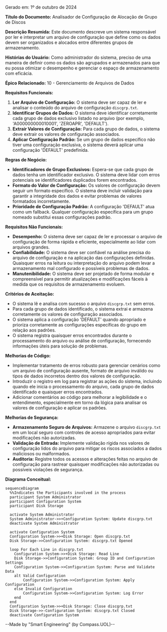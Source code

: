 Gerado em: 1º de outubro de 2024

**Título do Documento:** Analisador de Configuração de Alocação de Grupo de Discos

**Descrição Resumida:**
Este documento descreve um sistema responsável por ler e interpretar um arquivo de configuração que define como os dados devem ser organizados e alocados entre diferentes grupos de armazenamento.

**Histórias do Usuário:**
Como administrador do sistema, preciso de uma maneira de definir como os dados são agrupados e armazenados para que eu possa otimizar o desempenho e gerenciar o espaço de armazenamento com eficácia.

**Épico Relacionado:**
10 - Gerenciamento de Arquivos de Dados

**Requisitos Funcionais:**
1. **Ler Arquivo de Configuração:** O sistema deve ser capaz de ler e analisar o conteúdo do arquivo de configuração `discgrp.txt`.
2. **Identificar Grupos de Dados:** O sistema deve identificar corretamente cada grupo de dados exclusivo listado no arquivo (por exemplo, 'A000000000010001', 'ZEROAPR', 'DEFAULT').
3. **Extrair Valores de Configuração:** Para cada grupo de dados, o sistema deve extrair os valores de configuração associados.
4. **Aplicar Configuração Padrão:** Se um grupo de dados específico não tiver uma configuração exclusiva, o sistema deverá aplicar uma configuração 'DEFAULT' predefinida.

**Regras de Negócio:**
* **Identificadores de Grupo Exclusivos:** Espera-se que cada grupo de dados tenha um identificador exclusivo. O sistema deve lidar com erros potenciais se identificadores duplicados forem encontrados.
* **Formato do Valor de Configuração:** Os valores de configuração devem seguir um formato específico. O sistema deve incluir validação para garantir a integridade dos dados e evitar problemas de valores formatados incorretamente.
* **Prioridade de Configuração Padrão:** A configuração 'DEFAULT' atua como um fallback. Qualquer configuração específica para um grupo nomeado substitui essas configurações padrão.

**Requisitos Não Funcionais:**
* **Desempenho:** O sistema deve ser capaz de ler e processar o arquivo de configuração de forma rápida e eficiente, especialmente ao lidar com arquivos grandes.
* **Confiabilidade:** O sistema deve ser confiável na análise precisa do arquivo de configuração e na aplicação das configurações definidas. Quaisquer erros na leitura ou interpretação do arquivo podem levar a armazenamento mal configurado e possíveis problemas de dados.
* **Manutenibilidade:** O sistema deve ser projetado de forma modular e compreensível para permitir atualizações e modificações fáceis à medida que os requisitos de armazenamento evoluem.

**Critérios de Aceitação:**
* O sistema lê e analisa com sucesso o arquivo `discgrp.txt` sem erros.
* Para cada grupo de dados identificado, o sistema extrai e armazena corretamente os valores de configuração associados.
* O sistema aplica a configuração 'DEFAULT' quando apropriado e prioriza corretamente as configurações específicas do grupo em relação aos padrões.
* O sistema registra quaisquer erros encontrados durante o processamento do arquivo ou análise de configuração, fornecendo informações úteis para solução de problemas.

**Melhorias de Código:**
* Implementar tratamento de erros robusto para gerenciar cenários como um arquivo de configuração ausente, formato de arquivo inválido ou tipos de dados incorretos dentro dos valores de configuração.
* Introduzir o registro em log para registrar as ações do sistema, incluindo quando ele inicia o processamento do arquivo, cada grupo de dados identificado e quaisquer erros encontrados.
* Adicionar comentários ao código para melhorar a legibilidade e o entendimento, especialmente em torno da lógica para analisar os valores de configuração e aplicar os padrões.

**Melhorias de Segurança:**
* **Armazenamento Seguro de Arquivos:** Armazene o arquivo `discgrp.txt` em um local seguro com controles de acesso apropriados para evitar modificações não autorizadas.
* **Validação de Entrada:** Implemente validação rígida nos valores de configuração lidos do arquivo para mitigar os riscos associados a dados maliciosos ou malformados.
* **Auditoria:** Registre todos os acessos e alterações feitas no arquivo de configuração para rastrear quaisquer modificações não autorizadas ou possíveis violações de segurança.

**Diagrama Conceitual:**

```mermaid
sequenceDiagram
  %%Indicates the Participants involved in the process
  participant System Administrator
  participant Configuration System
  participant Disk Storage

  activate System Administrator
  System Administrator->>+Configuration System: Update discgrp.txt
  deactivate System Administrator

  activate Configuration System
  Configuration System->>+Disk Storage: Open discgrp.txt
  Disk Storage->>Configuration System: discgrp.txt Opened
  
  loop For Each Line in discgrp.txt
    Configuration System->>+Disk Storage: Read Line
    Disk Storage->>Configuration System: Group ID and Configuration Settings
    Configuration System->>Configuration System: Parse and Validate Data
    alt Valid Configuration
        Configuration System->>Configuration System: Apply Configuration
    else Invalid Configuration
        Configuration System->>Configuration System: Log Error 
    end    
  end
  Configuration System->>+Disk Storage: Close discgrp.txt
  Disk Storage->>-Configuration System: discgrp.txt Closed
  deactivate Configuration System 
```

--Made by "Smart Engineering" (by Compass.UOL)--